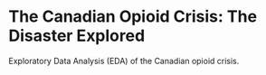 # The Canadian Opioid Crisis: The Disaster Explored
Exploratory Data Analysis (EDA) of the Canadian opioid crisis.
